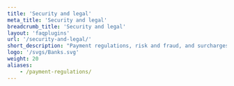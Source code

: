 ```yaml
---
title: 'Security and legal'
meta_title: 'Security and legal'
breadcrumb_title: 'Security and legal'
layout: 'faqplugins'
url: '/security-and-legal/'
short_description: "Payment regulations, risk and fraud, and surcharges."
logo: '/svgs/Banks.svg'
weight: 20
aliases:
    - /payment-regulations/
---
```

